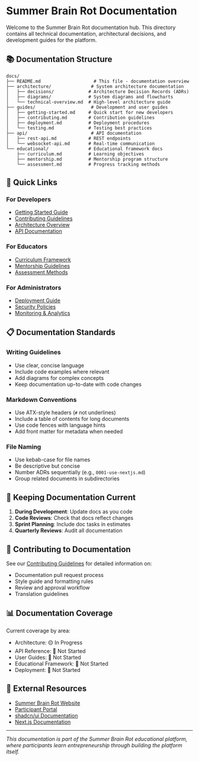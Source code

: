 # Summer Brain Rot Documentation

Welcome to the Summer Brain Rot documentation hub. This directory contains all technical documentation, architectural decisions, and development guides for the platform.

## 📚 Documentation Structure

```
docs/
├── README.md                    # This file - documentation overview
├── architecture/               # System architecture documentation
│   ├── decisions/             # Architecture Decision Records (ADRs)
│   ├── diagrams/              # System diagrams and flowcharts
│   └── technical-overview.md  # High-level architecture guide
├── guides/                     # Development and user guides
│   ├── getting-started.md     # Quick start for new developers
│   ├── contributing.md        # Contribution guidelines
│   ├── deployment.md          # Deployment procedures
│   └── testing.md             # Testing best practices
├── api/                        # API documentation
│   ├── rest-api.md            # REST endpoints
│   └── websocket-api.md       # Real-time communication
└── educational/               # Educational framework docs
    ├── curriculum.md          # Learning objectives
    ├── mentorship.md          # Mentorship program structure
    └── assessment.md          # Progress tracking methods
```

## 🚀 Quick Links

### For Developers
- [Getting Started Guide](guides/getting-started.md)
- [Contributing Guidelines](guides/contributing.md)
- [Architecture Overview](architecture/technical-overview.md)
- [API Documentation](api/rest-api.md)

### For Educators
- [Curriculum Framework](educational/curriculum.md)
- [Mentorship Guidelines](educational/mentorship.md)
- [Assessment Methods](educational/assessment.md)

### For Administrators
- [Deployment Guide](guides/deployment.md)
- [Security Policies](architecture/security.md)
- [Monitoring & Analytics](guides/monitoring.md)

## 📋 Documentation Standards

### Writing Guidelines
- Use clear, concise language
- Include code examples where relevant
- Add diagrams for complex concepts
- Keep documentation up-to-date with code changes

### Markdown Conventions
- Use ATX-style headers (`#` not underlines)
- Include a table of contents for long documents
- Use code fences with language hints
- Add front matter for metadata when needed

### File Naming
- Use kebab-case for file names
- Be descriptive but concise
- Number ADRs sequentially (e.g., `0001-use-nextjs.md`)
- Group related documents in subdirectories

## 🔄 Keeping Documentation Current

1. **During Development**: Update docs as you code
2. **Code Reviews**: Check that docs reflect changes
3. **Sprint Planning**: Include doc tasks in estimates
4. **Quarterly Reviews**: Audit all documentation

## 🤝 Contributing to Documentation

See our [Contributing Guidelines](guides/contributing.md) for detailed information on:
- Documentation pull request process
- Style guide and formatting rules
- Review and approval workflow
- Translation guidelines

## 📊 Documentation Coverage

Current coverage by area:
- Architecture: 🟡 In Progress
- API Reference: 🔴 Not Started
- User Guides: 🔴 Not Started
- Educational Framework: 🔴 Not Started
- Deployment: 🔴 Not Started

## 🔗 External Resources

- [Summer Brain Rot Website](https://summerbrainrot.com)
- [Participant Portal](https://summerbrainrot.camp)
- [shadcn/ui Documentation](https://ui.shadcn.com)
- [Next.js Documentation](https://nextjs.org/docs)

---

_This documentation is part of the Summer Brain Rot educational platform, where participants learn entrepreneurship through building the platform itself._